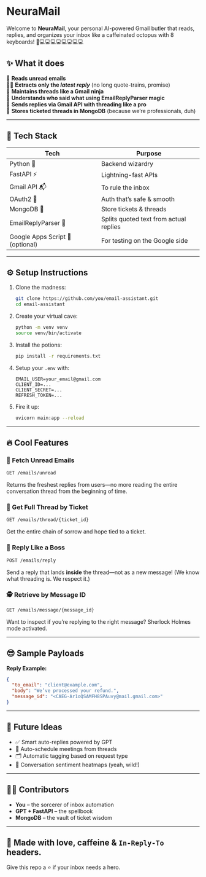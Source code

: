 
# NeuraMail

Welcome to **NeuraMail**, your personal AI-powered Gmail butler that reads, replies, and organizes your inbox like a caffeinated octopus with 8 keyboards! 🐙💻💻💻💻💻💻💻💻

## ✨ What it does

🚀 **Reads unread emails**  
🕵️‍♂️ **Extracts only the *latest reply*** (no long quote-trains, promise)  
📎 **Maintains threads like a Gmail ninja**  
🧠 **Understands who said what using EmailReplyParser magic**  
📨 **Sends replies via Gmail API with threading like a pro**  
🧾 **Stores ticketed threads in MongoDB** (because we’re professionals, duh)  

---

## 🧠 Tech Stack

| Tech | Purpose |
|------|---------|
| Python 🐍 | Backend wizardry |
| FastAPI ⚡ | Lightning-fast APIs |
| Gmail API 📬 | To rule the inbox |
| OAuth2 🔐 | Auth that’s safe & smooth |
| MongoDB 🍃 | Store tickets & threads |
| EmailReplyParser 🧵 | Splits quoted text from actual replies |
| Google Apps Script 🤖 (optional) | For testing on the Google side |

---

## ⚙️ Setup Instructions

1. Clone the madness:
   ```bash
   git clone https://github.com/you/email-assistant.git
   cd email-assistant
   ```

2. Create your virtual cave:
   ```bash
   python -m venv venv
   source venv/bin/activate
   ```

3. Install the potions:
   ```bash
   pip install -r requirements.txt
   ```

4. Setup your `.env` with:
   ```
   EMAIL_USER=your_email@gmail.com
   CLIENT_ID=...
   CLIENT_SECRET=...
   REFRESH_TOKEN=...
   ```

5. Fire it up:
   ```bash
   uvicorn main:app --reload
   ```

---

## 🔥 Cool Features

### 📩 Fetch Unread Emails
```bash
GET /emails/unread
```
Returns the freshest replies from users—no more reading the entire conversation thread from the beginning of time.

### 🧵 Get Full Thread by Ticket
```bash
GET /emails/thread/{ticket_id}
```
Get the entire chain of sorrow and hope tied to a ticket.

### 📨 Reply Like a Boss
```bash
POST /emails/reply
```
Send a reply that lands **inside** the thread—not as a new message! (We know what threading is. We respect it.)

### 🕵️ Retrieve by Message ID
```bash
GET /emails/message/{message_id}
```
Want to inspect if you’re replying to the right message? Sherlock Holmes mode activated.

---

## 😎 Sample Payloads

**Reply Example:**
```json
{
  "to_email": "client@example.com",
  "body": "We’ve processed your refund.",
  "message_id": "<CAEG-Ar1oQSAMFH8SPAuvy@mail.gmail.com>"
}
```

---

## 🧨 Future Ideas

- ✅ Smart auto-replies powered by GPT
- 📅 Auto-schedule meetings from threads
- 🗂️ Automatic tagging based on request type
- 🧵 Conversation sentiment heatmaps (yeah, wild!)

---

## 🧙‍♂️ Contributors

- **You** – the sorcerer of inbox automation  
- **GPT + FastAPI** – the spellbook  
- **MongoDB** – the vault of ticket wisdom  

---

## 🫶 Made with love, caffeine & `In-Reply-To` headers.

Give this repo a ⭐ if your inbox needs a hero.
